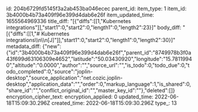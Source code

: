 id: 204b6729fd5145f3a2ab453ba046ecec
parent_id: 
item_type: 1
item_id: 3b4000b4b73a409f96e399d4dab6e26f
item_updated_time: 1655564969336
title_diff: "[{\"diffs\":[[1,\"Kubernetes integrations\"]],\"start1\":0,\"start2\":0,\"length1\":0,\"length2\":23}]"
body_diff: "[{\"diffs\":[[1,\"# Kubernetes integrations\\\n\\\n[J]\"]],\"start1\":0,\"start2\":0,\"length1\":0,\"length2\":30}]"
metadata_diff: {"new":{"id":"3b4000b4b73a409f96e399d4dab6e26f","parent_id":"8749978b3f0a43f699d63106309e4652","latitude":"50.03430920","longitude":"15.78119940","altitude":"0.0000","author":"","source_url":"","is_todo":0,"todo_due":0,"todo_completed":0,"source":"joplin-desktop","source_application":"net.cozic.joplin-desktop","application_data":"","order":0,"markup_language":1,"is_shared":0,"share_id":"","conflict_original_id":"","master_key_id":""},"deleted":[]}
encryption_cipher_text: 
encryption_applied: 0
updated_time: 2022-06-18T15:09:30.296Z
created_time: 2022-06-18T15:09:30.296Z
type_: 13